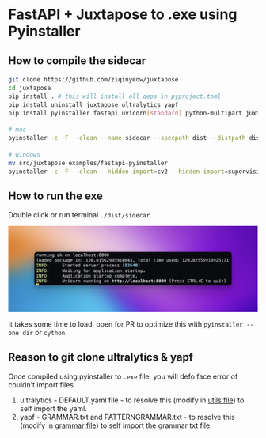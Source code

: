 # FastAPI + Juxtapose to .exe using Pyinstaller

## How to compile the sidecar

```bash
git clone https://github.com/ziqinyeow/juxtapose
cd juxtapose
pip install . # this will install all deps in pyproject.toml
pip install uninstall juxtapose ultralytics yapf
pip install pyinstaller fastapi uvicorn[standard] python-multipart juxtematics

# mac
pyinstaller -c -F --clean --name sidecar --specpath dist --distpath dist examples/fastapi-pyinstaller/server.py

# windows
mv src/juxtapose examples/fastapi-pyinstaller
pyinstaller -c -F --clean --hidden-import=cv2 --hidden-import=supervision --hidden-import=addict --hidden-import=chex --hidden-import=lap --hidden-import=optax --hidden-import=einshape --hidden-import=haiku --hidden-import=mediapy --name sidecar-x86_64-pc-windows-msvc --specpath dist --distpath dist examples/fastapi-pyinstaller/server.py
```

## How to run the exe

Double click or run terminal `./dist/sidecar`.

<div align="center">
  <p>
    <a align="center" href="" target="_blank">
      <img
        width="850"
        src="https://raw.githubusercontent.com/ziqinyeow/juxtapose/main/asset/fastapi-pyinstaller-demo.png"
      >
    </a>
  </p>
</div>

It takes some time to load, open for PR to optimize this with `pyinstaller --one dir` or `cython`.

## Reason to git clone ultralytics & yapf

Once compiled using pyinstaller to `.exe` file, you will defo face error of couldn't import files.

1. ultralytics - DEFAULT.yaml file - to resolve this (modify in [utils file](./ultralytics//utils/__init__.py)) to self import the yaml.
2. yapf - GRAMMAR.txt and PATTERNGRAMMAR.txt - to resolve this (modify in [grammar file](./yapf_third_party/_ylib2to3//pgen2/grammar.py)) to self import the grammar txt file.
